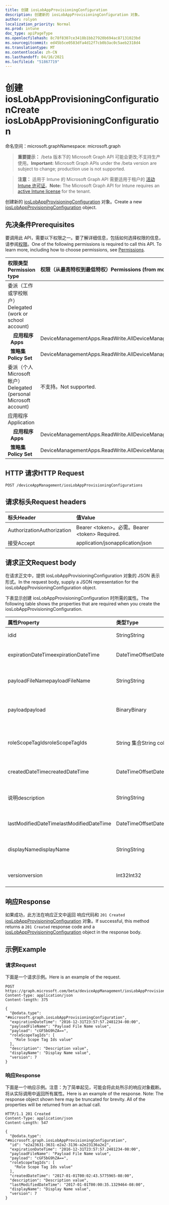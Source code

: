 ```yaml
---
title: 创建 iosLobAppProvisioningConfiguration
description: 创建新的 iosLobAppProvisioningConfiguration 对象。
author: rolyon
localization_priority: Normal
ms.prod: intune
doc_type: apiPageType
ms.openlocfilehash: 8c78f8307ce3418b1bb27920b694ac87131023bd
ms.sourcegitcommit: ed45b5ce0583dfa4d12f7cb0b3ac0c5aeb2318d4
ms.translationtype: MT
ms.contentlocale: zh-CN
ms.lasthandoff: 04/16/2021
ms.locfileid: "51867719"
---
```

# <a name="create-ioslobappprovisioningconfiguration"></a><span data-ttu-id="ea0b2-103">创建 iosLobAppProvisioningConfiguration</span><span class="sxs-lookup"><span data-stu-id="ea0b2-103">Create iosLobAppProvisioningConfiguration</span></span>

<span data-ttu-id="ea0b2-104">命名空间：microsoft.graph</span><span class="sxs-lookup"><span data-stu-id="ea0b2-104">Namespace: microsoft.graph</span></span>

> <span data-ttu-id="ea0b2-105">**重要提示：** /beta 版本下的 Microsoft Graph API 可能会更改;不支持生产使用。</span><span class="sxs-lookup"><span data-stu-id="ea0b2-105">**Important:** Microsoft Graph APIs under the /beta version are subject to change; production use is not supported.</span></span>

> <span data-ttu-id="ea0b2-106">**注意：** 适用于 Intune 的 Microsoft Graph API 需要适用于租户的 [活动 Intune 许可证](https://go.microsoft.com/fwlink/?linkid=839381)。</span><span class="sxs-lookup"><span data-stu-id="ea0b2-106">**Note:** The Microsoft Graph API for Intune requires an [active Intune license](https://go.microsoft.com/fwlink/?linkid=839381) for the tenant.</span></span>

<span data-ttu-id="ea0b2-107">创建新的 [iosLobAppProvisioningConfiguration](../resources/intune-shared-ioslobappprovisioningconfiguration.md) 对象。</span><span class="sxs-lookup"><span data-stu-id="ea0b2-107">Create a new [iosLobAppProvisioningConfiguration](../resources/intune-shared-ioslobappprovisioningconfiguration.md) object.</span></span>

## <a name="prerequisites"></a><span data-ttu-id="ea0b2-108">先决条件</span><span class="sxs-lookup"><span data-stu-id="ea0b2-108">Prerequisites</span></span>
<span data-ttu-id="ea0b2-p101">要调用此 API，需要以下权限之一。要了解详细信息，包括如何选择权限的信息，请参阅[权限](/graph/permissions-reference)。</span><span class="sxs-lookup"><span data-stu-id="ea0b2-p101">One of the following permissions is required to call this API. To learn more, including how to choose permissions, see [Permissions](/graph/permissions-reference).</span></span>

|<span data-ttu-id="ea0b2-111">权限类型</span><span class="sxs-lookup"><span data-stu-id="ea0b2-111">Permission type</span></span>|<span data-ttu-id="ea0b2-112">权限（从最高特权到最低特权）</span><span class="sxs-lookup"><span data-stu-id="ea0b2-112">Permissions (from most to least privileged)</span></span>|
|:---|:---|
|<span data-ttu-id="ea0b2-113">委派（工作或学校帐户）</span><span class="sxs-lookup"><span data-stu-id="ea0b2-113">Delegated (work or school account)</span></span>||
| <span data-ttu-id="ea0b2-114">&nbsp; &nbsp; **应用程序**</span><span class="sxs-lookup"><span data-stu-id="ea0b2-114">&nbsp; &nbsp; **Apps**</span></span> | <span data-ttu-id="ea0b2-115">DeviceManagementApps.ReadWrite.All</span><span class="sxs-lookup"><span data-stu-id="ea0b2-115">DeviceManagementApps.ReadWrite.All</span></span>|
| <span data-ttu-id="ea0b2-116">&nbsp;&nbsp;**策略集**</span><span class="sxs-lookup"><span data-stu-id="ea0b2-116">&nbsp; &nbsp; **Policy Set**</span></span> | <span data-ttu-id="ea0b2-117">DeviceManagementApps.ReadWrite.All</span><span class="sxs-lookup"><span data-stu-id="ea0b2-117">DeviceManagementApps.ReadWrite.All</span></span>|
|<span data-ttu-id="ea0b2-118">委派（个人 Microsoft 帐户）</span><span class="sxs-lookup"><span data-stu-id="ea0b2-118">Delegated (personal Microsoft account)</span></span>|<span data-ttu-id="ea0b2-119">不支持。</span><span class="sxs-lookup"><span data-stu-id="ea0b2-119">Not supported.</span></span>|
|<span data-ttu-id="ea0b2-120">应用程序</span><span class="sxs-lookup"><span data-stu-id="ea0b2-120">Application</span></span>||
| <span data-ttu-id="ea0b2-121">&nbsp; &nbsp; **应用程序**</span><span class="sxs-lookup"><span data-stu-id="ea0b2-121">&nbsp; &nbsp; **Apps**</span></span> | <span data-ttu-id="ea0b2-122">DeviceManagementApps.ReadWrite.All</span><span class="sxs-lookup"><span data-stu-id="ea0b2-122">DeviceManagementApps.ReadWrite.All</span></span>|
| <span data-ttu-id="ea0b2-123">&nbsp;&nbsp;**策略集**</span><span class="sxs-lookup"><span data-stu-id="ea0b2-123">&nbsp; &nbsp; **Policy Set**</span></span> | <span data-ttu-id="ea0b2-124">DeviceManagementApps.ReadWrite.All</span><span class="sxs-lookup"><span data-stu-id="ea0b2-124">DeviceManagementApps.ReadWrite.All</span></span>|

## <a name="http-request"></a><span data-ttu-id="ea0b2-125">HTTP 请求</span><span class="sxs-lookup"><span data-stu-id="ea0b2-125">HTTP Request</span></span>
<!-- {
  "blockType": "ignored"
}
-->
``` http
POST /deviceAppManagement/iosLobAppProvisioningConfigurations
```

## <a name="request-headers"></a><span data-ttu-id="ea0b2-126">请求标头</span><span class="sxs-lookup"><span data-stu-id="ea0b2-126">Request headers</span></span>
|<span data-ttu-id="ea0b2-127">标头</span><span class="sxs-lookup"><span data-stu-id="ea0b2-127">Header</span></span>|<span data-ttu-id="ea0b2-128">值</span><span class="sxs-lookup"><span data-stu-id="ea0b2-128">Value</span></span>|
|:---|:---|
|<span data-ttu-id="ea0b2-129">Authorization</span><span class="sxs-lookup"><span data-stu-id="ea0b2-129">Authorization</span></span>|<span data-ttu-id="ea0b2-130">Bearer &lt;token&gt;。必需。</span><span class="sxs-lookup"><span data-stu-id="ea0b2-130">Bearer &lt;token&gt; Required.</span></span>|
|<span data-ttu-id="ea0b2-131">接受</span><span class="sxs-lookup"><span data-stu-id="ea0b2-131">Accept</span></span>|<span data-ttu-id="ea0b2-132">application/json</span><span class="sxs-lookup"><span data-stu-id="ea0b2-132">application/json</span></span>|

## <a name="request-body"></a><span data-ttu-id="ea0b2-133">请求正文</span><span class="sxs-lookup"><span data-stu-id="ea0b2-133">Request body</span></span>
<span data-ttu-id="ea0b2-134">在请求正文中，提供 iosLobAppProvisioningConfiguration 对象的 JSON 表示形式。</span><span class="sxs-lookup"><span data-stu-id="ea0b2-134">In the request body, supply a JSON representation for the iosLobAppProvisioningConfiguration object.</span></span>

<span data-ttu-id="ea0b2-135">下表显示创建 iosLobAppProvisioningConfiguration 时所需的属性。</span><span class="sxs-lookup"><span data-stu-id="ea0b2-135">The following table shows the properties that are required when you create the iosLobAppProvisioningConfiguration.</span></span>

|<span data-ttu-id="ea0b2-136">属性</span><span class="sxs-lookup"><span data-stu-id="ea0b2-136">Property</span></span>|<span data-ttu-id="ea0b2-137">类型</span><span class="sxs-lookup"><span data-stu-id="ea0b2-137">Type</span></span>|<span data-ttu-id="ea0b2-138">说明</span><span class="sxs-lookup"><span data-stu-id="ea0b2-138">Description</span></span>|
|:---|:---|:---|
|<span data-ttu-id="ea0b2-139">id</span><span class="sxs-lookup"><span data-stu-id="ea0b2-139">id</span></span>|<span data-ttu-id="ea0b2-140">String</span><span class="sxs-lookup"><span data-stu-id="ea0b2-140">String</span></span>|<span data-ttu-id="ea0b2-141">实体的键。</span><span class="sxs-lookup"><span data-stu-id="ea0b2-141">Key of the entity.</span></span>|
|<span data-ttu-id="ea0b2-142">expirationDateTime</span><span class="sxs-lookup"><span data-stu-id="ea0b2-142">expirationDateTime</span></span>|<span data-ttu-id="ea0b2-143">DateTimeOffset</span><span class="sxs-lookup"><span data-stu-id="ea0b2-143">DateTimeOffset</span></span>|<span data-ttu-id="ea0b2-144">可选的配置文件过期日期和时间。</span><span class="sxs-lookup"><span data-stu-id="ea0b2-144">Optional profile expiration date and time.</span></span>|
|<span data-ttu-id="ea0b2-145">payloadFileName</span><span class="sxs-lookup"><span data-stu-id="ea0b2-145">payloadFileName</span></span>|<span data-ttu-id="ea0b2-146">String</span><span class="sxs-lookup"><span data-stu-id="ea0b2-146">String</span></span>|<span data-ttu-id="ea0b2-147">有效负载文件名 (\*.mobileprovision</span><span class="sxs-lookup"><span data-stu-id="ea0b2-147">Payload file name (\*.mobileprovision</span></span> | <span data-ttu-id="ea0b2-148">\*.xml)。</span><span class="sxs-lookup"><span data-stu-id="ea0b2-148">\*.xml).</span></span>|
|<span data-ttu-id="ea0b2-149">payload</span><span class="sxs-lookup"><span data-stu-id="ea0b2-149">payload</span></span>|<span data-ttu-id="ea0b2-150">Binary</span><span class="sxs-lookup"><span data-stu-id="ea0b2-150">Binary</span></span>|<span data-ttu-id="ea0b2-151">有效负载。</span><span class="sxs-lookup"><span data-stu-id="ea0b2-151">Payload.</span></span> <span data-ttu-id="ea0b2-152">（UTF8 编码的字节数组）</span><span class="sxs-lookup"><span data-stu-id="ea0b2-152">(UTF8 encoded byte array)</span></span>|
|<span data-ttu-id="ea0b2-153">roleScopeTagIds</span><span class="sxs-lookup"><span data-stu-id="ea0b2-153">roleScopeTagIds</span></span>|<span data-ttu-id="ea0b2-154">String 集合</span><span class="sxs-lookup"><span data-stu-id="ea0b2-154">String collection</span></span>|<span data-ttu-id="ea0b2-155">此 iOS LOB 应用预配配置实体的范围标记列表。</span><span class="sxs-lookup"><span data-stu-id="ea0b2-155">List of Scope Tags for this iOS LOB app provisioning configuration entity.</span></span>|
|<span data-ttu-id="ea0b2-156">createdDateTime</span><span class="sxs-lookup"><span data-stu-id="ea0b2-156">createdDateTime</span></span>|<span data-ttu-id="ea0b2-157">DateTimeOffset</span><span class="sxs-lookup"><span data-stu-id="ea0b2-157">DateTimeOffset</span></span>|<span data-ttu-id="ea0b2-158">创建对象的日期/时间。</span><span class="sxs-lookup"><span data-stu-id="ea0b2-158">DateTime the object was created.</span></span>|
|<span data-ttu-id="ea0b2-159">说明</span><span class="sxs-lookup"><span data-stu-id="ea0b2-159">description</span></span>|<span data-ttu-id="ea0b2-160">String</span><span class="sxs-lookup"><span data-stu-id="ea0b2-160">String</span></span>|<span data-ttu-id="ea0b2-161">管理员提供的设备配置说明。</span><span class="sxs-lookup"><span data-stu-id="ea0b2-161">Admin provided description of the Device Configuration.</span></span>|
|<span data-ttu-id="ea0b2-162">lastModifiedDateTime</span><span class="sxs-lookup"><span data-stu-id="ea0b2-162">lastModifiedDateTime</span></span>|<span data-ttu-id="ea0b2-163">DateTimeOffset</span><span class="sxs-lookup"><span data-stu-id="ea0b2-163">DateTimeOffset</span></span>|<span data-ttu-id="ea0b2-164">上次修改对象的日期/时间。</span><span class="sxs-lookup"><span data-stu-id="ea0b2-164">DateTime the object was last modified.</span></span>|
|<span data-ttu-id="ea0b2-165">displayName</span><span class="sxs-lookup"><span data-stu-id="ea0b2-165">displayName</span></span>|<span data-ttu-id="ea0b2-166">String</span><span class="sxs-lookup"><span data-stu-id="ea0b2-166">String</span></span>|<span data-ttu-id="ea0b2-167">管理员提供的设备配置名称。</span><span class="sxs-lookup"><span data-stu-id="ea0b2-167">Admin provided name of the device configuration.</span></span>|
|<span data-ttu-id="ea0b2-168">version</span><span class="sxs-lookup"><span data-stu-id="ea0b2-168">version</span></span>|<span data-ttu-id="ea0b2-169">Int32</span><span class="sxs-lookup"><span data-stu-id="ea0b2-169">Int32</span></span>|<span data-ttu-id="ea0b2-170">设备配置的版本。</span><span class="sxs-lookup"><span data-stu-id="ea0b2-170">Version of the device configuration.</span></span>|



## <a name="response"></a><span data-ttu-id="ea0b2-171">响应</span><span class="sxs-lookup"><span data-stu-id="ea0b2-171">Response</span></span>
<span data-ttu-id="ea0b2-172">如果成功，此方法在响应正文中返回 响应代码和 `201 Created` [iosLobAppProvisioningConfiguration](../resources/intune-shared-ioslobappprovisioningconfiguration.md) 对象。</span><span class="sxs-lookup"><span data-stu-id="ea0b2-172">If successful, this method returns a `201 Created` response code and a [iosLobAppProvisioningConfiguration](../resources/intune-shared-ioslobappprovisioningconfiguration.md) object in the response body.</span></span>

## <a name="example"></a><span data-ttu-id="ea0b2-173">示例</span><span class="sxs-lookup"><span data-stu-id="ea0b2-173">Example</span></span>

### <a name="request"></a><span data-ttu-id="ea0b2-174">请求</span><span class="sxs-lookup"><span data-stu-id="ea0b2-174">Request</span></span>
<span data-ttu-id="ea0b2-175">下面是一个请求示例。</span><span class="sxs-lookup"><span data-stu-id="ea0b2-175">Here is an example of the request.</span></span>
``` http
POST https://graph.microsoft.com/beta/deviceAppManagement/iosLobAppProvisioningConfigurations
Content-type: application/json
Content-length: 375

{
  "@odata.type": "#microsoft.graph.iosLobAppProvisioningConfiguration",
  "expirationDateTime": "2016-12-31T23:57:57.2481234-08:00",
  "payloadFileName": "Payload File Name value",
  "payload": "cGF5bG9hZA==",
  "roleScopeTagIds": [
    "Role Scope Tag Ids value"
  ],
  "description": "Description value",
  "displayName": "Display Name value",
  "version": 7
}
```

### <a name="response"></a><span data-ttu-id="ea0b2-176">响应</span><span class="sxs-lookup"><span data-stu-id="ea0b2-176">Response</span></span>
<span data-ttu-id="ea0b2-p103">下面是一个响应示例。注意：为了简单起见，可能会将此处所示的响应对象截断。将从实际调用中返回所有属性。</span><span class="sxs-lookup"><span data-stu-id="ea0b2-p103">Here is an example of the response. Note: The response object shown here may be truncated for brevity. All of the properties will be returned from an actual call.</span></span>
``` http
HTTP/1.1 201 Created
Content-Type: application/json
Content-Length: 547

{
  "@odata.type": "#microsoft.graph.iosLobAppProvisioningConfiguration",
  "id": "e2a23631-3631-e2a2-3136-a2e23136a2e2",
  "expirationDateTime": "2016-12-31T23:57:57.2481234-08:00",
  "payloadFileName": "Payload File Name value",
  "payload": "cGF5bG9hZA==",
  "roleScopeTagIds": [
    "Role Scope Tag Ids value"
  ],
  "createdDateTime": "2017-01-01T00:02:43.5775965-08:00",
  "description": "Description value",
  "lastModifiedDateTime": "2017-01-01T00:00:35.1329464-08:00",
  "displayName": "Display Name value",
  "version": 7
}
```







